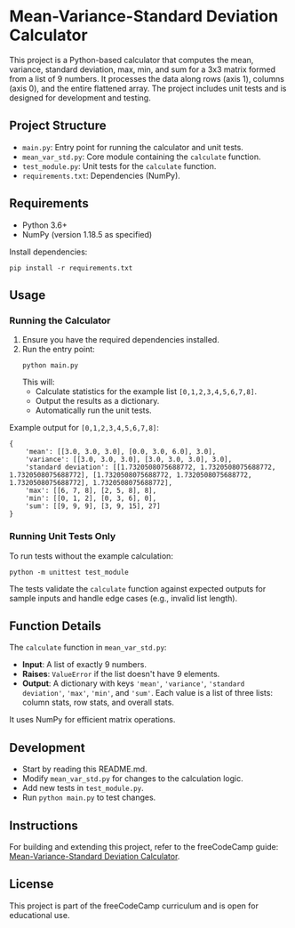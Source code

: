 # Mean-Variance-Standard Deviation Calculator

This project is a Python-based calculator that computes the mean, variance, standard deviation, max, min, and sum for a 3x3 matrix formed from a list of 9 numbers. It processes the data along rows (axis 1), columns (axis 0), and the entire flattened array. The project includes unit tests and is designed for development and testing.

## Project Structure

- `main.py`: Entry point for running the calculator and unit tests.
- `mean_var_std.py`: Core module containing the `calculate` function.
- `test_module.py`: Unit tests for the `calculate` function.
- `requirements.txt`: Dependencies (NumPy).

## Requirements

- Python 3.6+
- NumPy (version 1.18.5 as specified)

Install dependencies:
```
pip install -r requirements.txt
```

## Usage

### Running the Calculator

1. Ensure you have the required dependencies installed.
2. Run the entry point:
   ```
   python main.py
   ```
   This will:
   - Calculate statistics for the example list `[0,1,2,3,4,5,6,7,8]`.
   - Output the results as a dictionary.
   - Automatically run the unit tests.

Example output for `[0,1,2,3,4,5,6,7,8]`:
```
{
    'mean': [[3.0, 3.0, 3.0], [0.0, 3.0, 6.0], 3.0],
    'variance': [[3.0, 3.0, 3.0], [3.0, 3.0, 3.0], 3.0],
    'standard deviation': [[1.7320508075688772, 1.7320508075688772, 1.7320508075688772], [1.7320508075688772, 1.7320508075688772, 1.7320508075688772], 1.7320508075688772],
    'max': [[6, 7, 8], [2, 5, 8], 8],
    'min': [[0, 1, 2], [0, 3, 6], 0],
    'sum': [[9, 9, 9], [3, 9, 15], 27]
}
```

### Running Unit Tests Only

To run tests without the example calculation:
```
python -m unittest test_module
```

The tests validate the `calculate` function against expected outputs for sample inputs and handle edge cases (e.g., invalid list length).

## Function Details

The `calculate` function in `mean_var_std.py`:
- **Input**: A list of exactly 9 numbers.
- **Raises**: `ValueError` if the list doesn't have 9 elements.
- **Output**: A dictionary with keys `'mean'`, `'variance'`, `'standard deviation'`, `'max'`, `'min'`, and `'sum'`. Each value is a list of three lists: column stats, row stats, and overall stats.

It uses NumPy for efficient matrix operations.

## Development

- Start by reading this README.md.
- Modify `mean_var_std.py` for changes to the calculation logic.
- Add new tests in `test_module.py`.
- Run `python main.py` to test changes.

## Instructions

For building and extending this project, refer to the freeCodeCamp guide: [Mean-Variance-Standard Deviation Calculator](https://www.freecodecamp.org/learn/data-analysis-with-python/data-analysis-with-python-projects/mean-variance-standard-deviation-calculator).

## License

This project is part of the freeCodeCamp curriculum and is open for educational use.
